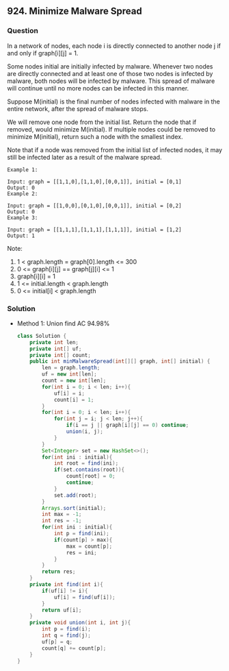 ## 924. Minimize Malware Spread

### Question
In a network of nodes, each node i is directly connected to another node j if and only if graph[i][j] = 1.

Some nodes initial are initially infected by malware.  Whenever two nodes are directly connected and at least one of those two nodes is infected by malware, both nodes will be infected by malware.  This spread of malware will continue until no more nodes can be infected in this manner.

Suppose M(initial) is the final number of nodes infected with malware in the entire network, after the spread of malware stops.

We will remove one node from the initial list.  Return the node that if removed, would minimize M(initial).  If multiple nodes could be removed to minimize M(initial), return such a node with the smallest index.

Note that if a node was removed from the initial list of infected nodes, it may still be infected later as a result of the malware spread.


```
Example 1:

Input: graph = [[1,1,0],[1,1,0],[0,0,1]], initial = [0,1]
Output: 0
Example 2:

Input: graph = [[1,0,0],[0,1,0],[0,0,1]], initial = [0,2]
Output: 0
Example 3:

Input: graph = [[1,1,1],[1,1,1],[1,1,1]], initial = [1,2]
Output: 1
```

Note:
1. 1 < graph.length = graph[0].length <= 300
2. 0 <= graph[i][j] == graph[j][i] <= 1
3. graph[i][i] = 1
4. 1 <= initial.length < graph.length
5. 0 <= initial[i] < graph.length

### Solution
* Method 1: Union find AC 94.98%
  ```Java
  class Solution {
      private int len;
      private int[] uf;
      private int[] count;    
      public int minMalwareSpread(int[][] graph, int[] initial) {
          len = graph.length;
          uf = new int[len];
          count = new int[len];
          for(int i = 0; i < len; i++){
              uf[i] = i;
              count[i] = 1;
          }
          for(int i = 0; i < len; i++){
              for(int j = i; j < len; j++){
                  if(i == j || graph[i][j] == 0) continue;
                  union(i, j);
              }
          }
          Set<Integer> set = new HashSet<>();
          for(int ini : initial){
              int root = find(ini);
              if(set.contains(root)){
                  count[root] = 0;
                  continue;
              }
              set.add(root);
          }
          Arrays.sort(initial);
          int max = -1;
          int res = -1;
          for(int ini : initial){
              int p = find(ini);
              if(count[p] > max){
                  max = count[p];
                  res = ini;
              }
          }
          return res;
      }
      private int find(int i){
          if(uf[i] != i){
              uf[i] = find(uf[i]);
          }
          return uf[i];
      }
      private void union(int i, int j){
          int p = find(i);
          int q = find(j);
          uf[p] = q;
          count[q] += count[p];
      }
  }
  ```
